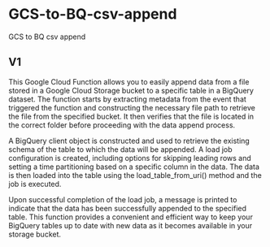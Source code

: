 # GCS-to-BQ-csv-append
GCS to BQ csv append

## V1

This Google Cloud Function allows you to easily append data from a file stored in a Google Cloud Storage bucket to a specific table in a BigQuery dataset. The function starts by extracting metadata from the event that triggered the function and constructing the necessary file path to retrieve the file from the specified bucket. It then verifies that the file is located in the correct folder before proceeding with the data append process.

A BigQuery client object is constructed and used to retrieve the existing schema of the table to which the data will be appended. A load job configuration is created, including options for skipping leading rows and setting a time partitioning based on a specific column in the data. The data is then loaded into the table using the load_table_from_uri() method and the job is executed.

Upon successful completion of the load job, a message is printed to indicate that the data has been successfully appended to the specified table. This function provides a convenient and efficient way to keep your BigQuery tables up to date with new data as it becomes available in your storage bucket.
